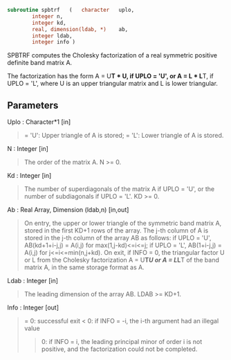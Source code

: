 ```fortran
subroutine spbtrf	(	character	uplo,
		integer	n,
		integer	kd,
		real, dimension(ldab, *)	ab,
		integer	ldab,
		integer	info )
```

 SPBTRF computes the Cholesky factorization of a real symmetric
 positive definite band matrix A.

 The factorization has the form
    A = U**T * U,  if UPLO = 'U', or
    A = L  * L**T,  if UPLO = 'L',
 where U is an upper triangular matrix and L is lower triangular.

## Parameters
Uplo : Character*1 [in]
> = 'U':  Upper triangle of A is stored;
> = 'L':  Lower triangle of A is stored.

N : Integer [in]
> The order of the matrix A.  N >= 0.

Kd : Integer [in]
> The number of superdiagonals of the matrix A if UPLO = 'U',
> or the number of subdiagonals if UPLO = 'L'.  KD >= 0.

Ab : Real Array, Dimension (ldab,n) [in,out]
> On entry, the upper or lower triangle of the symmetric band
> matrix A, stored in the first KD+1 rows of the array.  The
> j-th column of A is stored in the j-th column of the array AB
> as follows:
> if UPLO = 'U', AB(kd+1+i-j,j) = A(i,j) for max(1,j-kd)<=i<=j;
> if UPLO = 'L', AB(1+i-j,j)    = A(i,j) for j<=i<=min(n,j+kd).
> On exit, if INFO = 0, the triangular factor U or L from the
> Cholesky factorization A = U**T*U or A = L*L**T of the band
> matrix A, in the same storage format as A.

Ldab : Integer [in]
> The leading dimension of the array AB.  LDAB >= KD+1.

Info : Integer [out]
> = 0:  successful exit
> < 0:  if INFO = -i, the i-th argument had an illegal value
> > 0:  if INFO = i, the leading principal minor of order i
> is not positive, and the factorization could not be
> completed.

